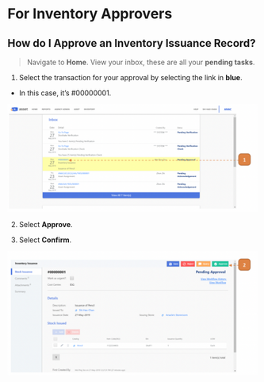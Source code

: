 # For Inventory Approvers

## How do I Approve an Inventory Issuance Record?

> Navigate to **Home**. View your inbox, these are all your **pending tasks**.

1. Select the transaction for your approval by selecting the link in **blue**.

- In this case, it’s #00000001.

![](images/IIFIApp.png "IIFIApp")

2. Select **Approve**.

3. Select **Confirm**.

![](images/IIFIApp2.png "IIFIApp2")